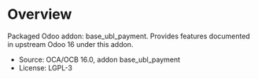 # Overview

Packaged Odoo addon: base_ubl_payment. Provides features documented in upstream Odoo 16 under this addon.

- Source: OCA/OCB 16.0, addon base_ubl_payment
- License: LGPL-3
